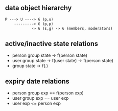 
## data object hierarchy

```txt
P ---> U ----> G (p,u)
    ---------> G (p,p)
            -> G (s,g) -> G (members, moderators)
```

## active/inactive state relations

- person group state -> f(person state)
- user group state -> f(user state) -> f(person state)
- group state -> f(.)

## expiry date relations

- person group exp == f(person exp)
- user group exp == user exp
- user exp <= person exp
